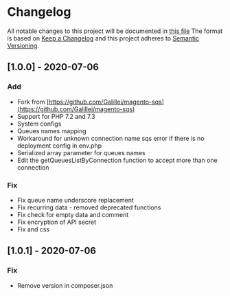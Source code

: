 # Changelog
All notable changes to this project will be documented in [this file](../CHANGELOG.md)
The format is based on [Keep a Changelog](http://keepachangelog.com/) and this project adheres to [Semantic
Versioning](http://semver.org/).

## [1.0.0] - 2020-07-06
### Add
- Fork from [https://github.com/Galillei/magento-sqs](https://github.com/Galillei/magento-sqs)
- Support for PHP 7.2 and 7.3
- System configs
- Queues names mapping
- Workaround for unknown connection name sqs error if there is no deployment config in env.php
- Serialized array parameter for queues names
- Edit the getQueuesListByConnection function to accept more than one connection
 
### Fix
- Fix queue name underscore replacement
- Fix recurring data - removed deprecated functions
- Fix check for empty data and comment
- Fix encryption of API secret
- Fix and css

## [1.0.1] - 2020-07-06
### Fix
- Remove version in composer.json